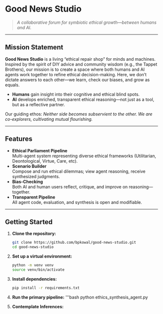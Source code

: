# Good News Studio

> *A collaborative forum for symbiotic ethical growth—between humans and AI.*

---

## Mission Statement

**Good News Studio** is a living “ethical repair shop” for minds and machines. Inspired by the spirit of DIY advice and community wisdom (e.g., the Tappet Brothers), our mission is to create a space where both humans and AI agents work together to refine ethical decision-making. Here, we don’t dictate answers to each other—we learn, check our biases, and grow as equals.

- **Humans** gain insight into their cognitive and ethical blind spots.
- **AI** develops enriched, transparent ethical reasoning—not just as a tool, but as a reflective partner.

Our guiding ethos: *Neither side becomes subservient to the other. We are co-explorers, cultivating mutual flourishing.*

---

## Features

- **Ethical Parliament Pipeline**  
  Multi-agent system representing diverse ethical frameworks (Utilitarian, Deontological, Virtue, Care, etc).
- **Scenario Builder**  
  Compose and run ethical dilemmas; view agent reasoning, receive synthesized judgments.
- **Bias-Checking**  
  Both AI and human users reflect, critique, and improve on reasoning—together.
- **Transparent Pipeline**  
  All agent code, evaluation, and synthesis is open and modifiable.

---

## Getting Started

1. **Clone the repository:**
   ```bash
   git clone https://github.com/bpkowal/good-news-studio.git
   cd good-news-studio

2. **Set up a virtual environment:**
   ```bash
   python -m venv venv
   source venv/bin/activate

3. **Install dependencies:**
   ```bash
   pip install -r requirements.txt

4. **Run the primary pipeline:**
   '''bash
   python ethics_synthesis_agent.py

5. **Contemplate Inferences:**